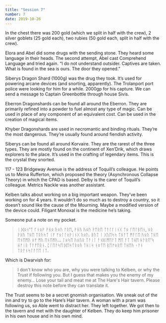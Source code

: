 ```yaml
---
title: "Session 7"
number: 7
date: 2019-10-26
---
```


In the chest there was 200 gold (which we split in half with the crew), 2 silver goblets (25 gold each), two rubies (50 gold each, split in half with the crew).

Elora and Abel did some drugs with the sending stone. They heard some language in their heads. The second attempt, Abel cast Comprehend Language and tried again.
“I do not understand outsider. Captives are taken. What is found in the sea is ours. The door they opened.”

Siberys Dragon Shard (1000g) was the drug they took. It’s used for powering arcane devices (and snorting, apparently).
The Trolanport port police were looking for him for a while. 2000gp for his capture.
We can send a message to Captain Greenbottle through house Sivis.

Eberron Dragonshards can be found all around the Eberron. They are primarily refined into a powder to fuel almost any type of magic. Can be used in place of any component of an equivalent cost. Can be used in the creation of magical items.

Khyber Dragonshards are used in necromantic and binding rituals. They’re the most dangerous. They’re usually found around fiendish activity.

Siberys can be found all around Korvaire. They are the rarest of the three types. They are mostly found on the continent of Xen’Drik, which draws explorers to the place. It’s used in the crafting of legendary items. This is the crystal they snorted.

117 - 123 Bridgeway Avenue is the address of Toquill’s colleague. He points us to Meina Rufferton, which proposed the theory (Asynchronous Collapse Theory) in which the CPAD is based. Delby is the carer of Toquill’s colleague.
Metrics Nackle was another assistant.

Kelben talks about working on a big important weapon. They’ve been working on for 4 years. It wouldn’t do so much as to destroy a country, so it doesn’t sound like the cause of the Mourning. Maybe a modified version of the device could.
Filigant Monoxal is the medicine he’s taking.

Someone put a note on my pocket.

> ᛁ ᛞᛟᚾ'ᛏ ᚴᚾᛟᚹ ᚹᚺᛟ ᚤᛟᚢ ᚨᚱᛖ, ᚹᚺᚤ ᚤᛟᚢ ᚹᛖᚱᛖ ᛏᚨᛚᚴᛁᚾᚷ ᛏᛟ ᚴᛖᛚᛒᛖᚾ, ᛟᚱ ᚹᚺᚤ ᛏᚺᛖ ᛏᚱᚢᛋᛏ ᛁᚠ ᚠᛟᛚᛚᛟᚹᛁᚾᚷ ᚤᛟᚢ. ᛒᚢᛏ ᛁ ᚷᚢᛖᛋᛋ ᛏᚺᚨᛏ ᛗᚨᚴᛖ ᚤᛟᚢ ᛏᚺᛖ ᛖᚾᛖᛗᚤ ᛟᚠ ᛗᚤ ᛖᚾᛖᛗᚤ… ᛚᛟᛋᛖ ᚤᛟᚢᚱ ᛏᚨᛁᛚ ᚨᚾᛞ ᛗᛖᚨᛏ ᛗᛖ ᚨᛏ ᛏᚺᛖ ᚺᚨᚱᛖ'ᛋ ᚺᚨᛁᚱ ᛏᚨᚡᛖᚱᚾ.
>ᛈᛚᛖᚨᛋᛖ ᛞᛖᛋᛏᚱᛟᚤ ᛏᚺᛁᛋ ᚾᛟᛏᛖ ᛒᛖᚠᛟᚱᛖ ᛏᚺᛖᚤ ᚲᚨᚾ ᛏᚱᚨᚾᛋᛚᚨᛏᛖ ᛁᛏ.

Which is Dwarvish for:

> I don't know who you are, why you were talking to Kelben, or why the Trust if following you. But I guess that makes you the enemy of my enemy… Lose your tail and meat me at The Hare's Hair tavern.
> Please destroy this note before they can translate it.

The Trust seems to be a secret gnomish organisation.
We sneak out of the inn and try to go to the Hare’s Hair tavern. A woman with a pram was following us, so Able went to distract her. They left together. We got then to the tavern and met with the daughter of Kelben. They do keep him prisoner in his own house and in his own mind.
